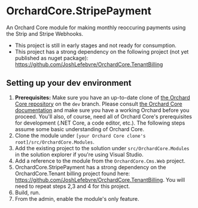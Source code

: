# OrchardCore.StripePayment
An Orchard Core module for making monthly reoccuring payments using the Strip and  Stripe Webhooks.

- This project is still in early stages and not ready for consumption.
- This project has a strong dependency on the following project (not yet published as nuget package): https://github.com/JoshLefebvre/OrchardCore.TenantBilling


## Setting up your dev environment
1. **Prerequisites:** Make sure you have an up-to-date clone of [the Orchard Core repository](https://github.com/OrchardCMS/OrchardCore) on the `dev` branch. Please consult [the Orchard Core documentation](https://orchardcore.readthedocs.io/en/latest/) and make sure you have a working Orchard before you proceed. You'll also, of course, need all of Orchard Core's prerequisites for development (.NET Core, a code editor, etc.). The following steps assume some basic understanding of Orchard Core.
2. Clone the module under `[your Orchard Core clone's root]/src/OrchardCore.Modules`.
3. Add the existing project to the solution under `src/OrchardCore.Modules` in the solution explorer if you're using Visual Studio.
4. Add a reference to the module from the `OrchardCore.Cms.Web` project.
5. OrchardCore.StripePayment has a strong dependency on the OrchardCore.Tenant billing project found here: https://github.com/JoshLefebvre/OrchardCore.TenantBilling. You will need to repeat steps 2,3 and 4 for this project. 
5. Build, run.
6. From the admin, enable the module's only feature.